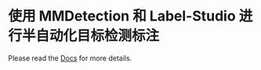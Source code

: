 # 使用 MMDetection 和 Label-Studio 进行半自动化目标检测标注

Please read the [Docs](../../docs/zh_cn/user_guides/label_studio.md) for more details.
